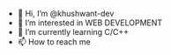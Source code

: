 - 👋 Hi, I’m @khushwant-dev
- 👀 I’m interested in WEB DEVELOPMENT 
- 🌱 I’m currently learning C/C++
- 📫 How to reach me 

<!---
khushwant-dev/khushwant-dev is a ✨ special ✨ repository because its `README.md` (this file) appears on your GitHub profile.
You can click the Preview link to take a look at your changes.
--->
